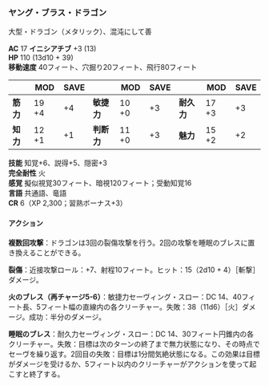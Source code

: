 ### ヤング・ブラス・ドラゴン
大型・ドラゴン（メタリック）、混沌にして善

**AC** 17 **イニシアチブ** +3 (13)  
**HP** 110 (13d10 + 39)  
**移動速度** 40フィート、穴掘り20フィート、飛行80フィート

|      | MOD | SAVE |      | MOD | SAVE |      | MOD | SAVE |
|------|-----|------|------|-----|------|------|-----|------|
| **筋力** | 19 +4 | +4 | **敏捷力** | 10 +0 | +3 | **耐久力** | 17 +3 | +3 |
| **知力** | 12 +1 | +1 | **判断力** | 11 +0 | +3 | **魅力** | 15 +2 | +2 |

**技能** 知覚+6、説得+5、隠密+3  
**完全耐性** 火  
**感覚** 擬似視覚30フィート、暗視120フィート；受動知覚16  
**言語** 共通語、竜語  
**CR** 6（XP 2,300；習熟ボーナス+3）

#### アクション

**複数回攻撃**：ドラゴンは3回の裂傷攻撃を行う。2回の攻撃を睡眠のブレスに置き換えることができる。

**裂傷**：近接攻撃ロール：+7、射程10フィート。ヒット：15（2d10 + 4）［斬撃］ダメージ。

**火のブレス（再チャージ5-6）**：敏捷力セーヴィング・スロー：DC 14、40フィート長、5フィート幅の直線内の各クリーチャー。失敗：38（11d6）［火］ダメージ。成功：半分のダメージ。

**睡眠のブレス**：耐久力セーヴィング・スロー：DC 14、30フィート円錐内の各クリーチャー。失敗：目標は次のターンの終了まで無力状態になり、その時点でセーヴを繰り返す。2回目の失敗：目標は1分間気絶状態になる。この効果は目標がダメージを受けるか、5フィート以内のクリーチャーがアクションを使って起こすと終了する。
